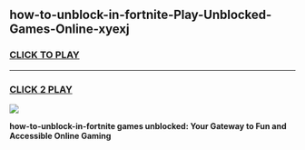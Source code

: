
## how-to-unblock-in-fortnite-Play-Unblocked-Games-Online-xyexj
<h3>
<a href="https://premium76.site?title=how-to-unblock-in-fortnite&ref=25A">CLICK TO PLAY</a></h3>
<hr>

<h3>
<a href="https://premium76.site?title=how-to-unblock-in-fortnite&ref=25A">CLICK 2 PLAY</a>
  
</h3>

<a href="https://premium76.site?title=how-to-unblock-in-fortnite&ref=25A"><img src="https://clearcache.store/games.png"></a>


**how-to-unblock-in-fortnite games unblocked: Your Gateway to Fun and Accessible Online Gaming**
